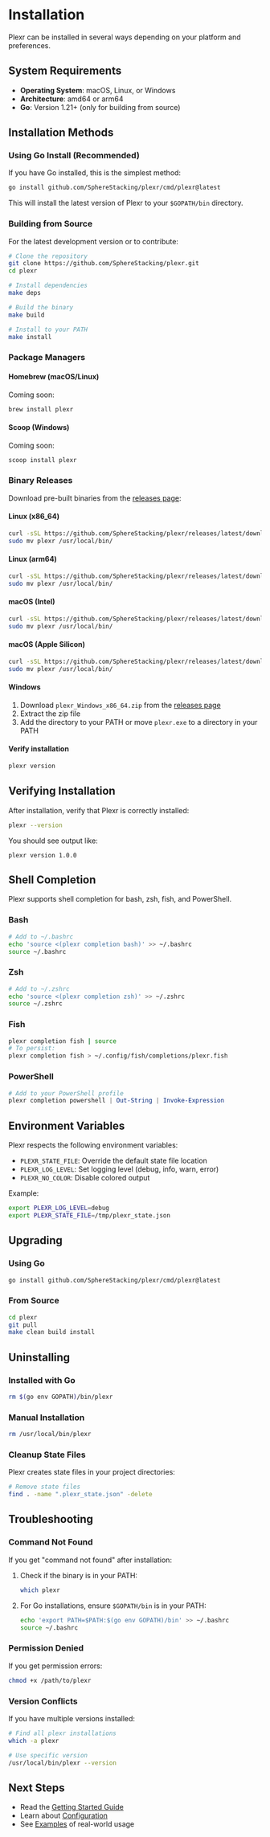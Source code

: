# Installation

Plexr can be installed in several ways depending on your platform and preferences.

## System Requirements

- **Operating System**: macOS, Linux, or Windows
- **Architecture**: amd64 or arm64
- **Go**: Version 1.21+ (only for building from source)

## Installation Methods

### Using Go Install (Recommended)

If you have Go installed, this is the simplest method:

```bash
go install github.com/SphereStacking/plexr/cmd/plexr@latest
```

This will install the latest version of Plexr to your `$GOPATH/bin` directory.

### Building from Source

For the latest development version or to contribute:

```bash
# Clone the repository
git clone https://github.com/SphereStacking/plexr.git
cd plexr

# Install dependencies
make deps

# Build the binary
make build

# Install to your PATH
make install
```

### Package Managers

#### Homebrew (macOS/Linux)

Coming soon:
```bash
brew install plexr
```

#### Scoop (Windows)

Coming soon:
```bash
scoop install plexr
```

### Binary Releases

Download pre-built binaries from the [releases page](https://github.com/SphereStacking/plexr/releases):

#### Linux (x86_64)
```bash
curl -sSL https://github.com/SphereStacking/plexr/releases/latest/download/plexr_Linux_x86_64.tar.gz | tar xz
sudo mv plexr /usr/local/bin/
```

#### Linux (arm64)
```bash
curl -sSL https://github.com/SphereStacking/plexr/releases/latest/download/plexr_Linux_arm64.tar.gz | tar xz
sudo mv plexr /usr/local/bin/
```

#### macOS (Intel)
```bash
curl -sSL https://github.com/SphereStacking/plexr/releases/latest/download/plexr_Darwin_x86_64.tar.gz | tar xz
sudo mv plexr /usr/local/bin/
```

#### macOS (Apple Silicon)
```bash
curl -sSL https://github.com/SphereStacking/plexr/releases/latest/download/plexr_Darwin_arm64.tar.gz | tar xz
sudo mv plexr /usr/local/bin/
```

#### Windows
1. Download `plexr_Windows_x86_64.zip` from the [releases page](https://github.com/SphereStacking/plexr/releases)
2. Extract the zip file
3. Add the directory to your PATH or move `plexr.exe` to a directory in your PATH

#### Verify installation
```bash
plexr version
```

## Verifying Installation

After installation, verify that Plexr is correctly installed:

```bash
plexr --version
```

You should see output like:
```
plexr version 1.0.0
```

## Shell Completion

Plexr supports shell completion for bash, zsh, fish, and PowerShell.

### Bash

```bash
# Add to ~/.bashrc
echo 'source <(plexr completion bash)' >> ~/.bashrc
source ~/.bashrc
```

### Zsh

```bash
# Add to ~/.zshrc
echo 'source <(plexr completion zsh)' >> ~/.zshrc
source ~/.zshrc
```

### Fish

```bash
plexr completion fish | source
# To persist:
plexr completion fish > ~/.config/fish/completions/plexr.fish
```

### PowerShell

```powershell
# Add to your PowerShell profile
plexr completion powershell | Out-String | Invoke-Expression
```

## Environment Variables

Plexr respects the following environment variables:

- `PLEXR_STATE_FILE`: Override the default state file location
- `PLEXR_LOG_LEVEL`: Set logging level (debug, info, warn, error)
- `PLEXR_NO_COLOR`: Disable colored output

Example:
```bash
export PLEXR_LOG_LEVEL=debug
export PLEXR_STATE_FILE=/tmp/plexr_state.json
```

## Upgrading

### Using Go

```bash
go install github.com/SphereStacking/plexr/cmd/plexr@latest
```

### From Source

```bash
cd plexr
git pull
make clean build install
```

## Uninstalling

### Installed with Go

```bash
rm $(go env GOPATH)/bin/plexr
```

### Manual Installation

```bash
rm /usr/local/bin/plexr
```

### Cleanup State Files

Plexr creates state files in your project directories:

```bash
# Remove state files
find . -name ".plexr_state.json" -delete
```

## Troubleshooting

### Command Not Found

If you get "command not found" after installation:

1. Check if the binary is in your PATH:
   ```bash
   which plexr
   ```

2. For Go installations, ensure `$GOPATH/bin` is in your PATH:
   ```bash
   echo 'export PATH=$PATH:$(go env GOPATH)/bin' >> ~/.bashrc
   source ~/.bashrc
   ```

### Permission Denied

If you get permission errors:

```bash
chmod +x /path/to/plexr
```

### Version Conflicts

If you have multiple versions installed:

```bash
# Find all plexr installations
which -a plexr

# Use specific version
/usr/local/bin/plexr --version
```

## Next Steps

- Read the [Getting Started Guide](/guide/getting-started)
- Learn about [Configuration](/guide/configuration)
- See [Examples](/examples/) of real-world usage